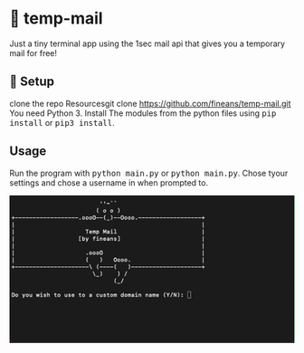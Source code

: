 # 📧 temp-mail

Just a tiny terminal app using the 1sec mail api that gives you a temporary mail for free!

## 🔨 Setup

clone the repo Resourcesgit clone https://github.com/fineans/temp-mail.git</kbd>
You need Python 3. Install The modules from the python files using <kbd>pip install</kbd> or <kbd>pip3 install</kbd>.

## Usage

Run the program with <kbd>python main.py</kbd> or <kbd>python main.py</kbd>. Chose tyour settings and chose a username in when prompted to.

![Alt Text](https://github.com/fineans/temp-mail/blob/main/tempmail.gif)
